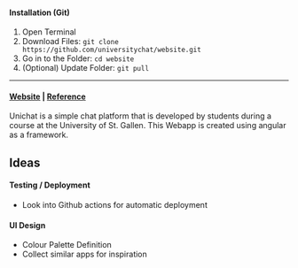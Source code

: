 #### Installation (Git)
1. Open Terminal
2. Download Files: ```git clone https://github.com/universitychat/website.git```
3. Go in to the Folder: ```cd website```
4. (Optional) Update Folder: ```git pull```

---


#### [Website](https://universitychat.github.io/website) | [Reference](http://hsgchat.azurewebsites.net/)

Unichat is a simple chat platform that is developed by students during a course at the University of St. Gallen. This Webapp is created using angular as a framework.

## Ideas

#### Testing / Deployment
- Look into Github actions for automatic deployment

#### UI Design
- Colour Palette Definition
- Collect similar apps for inspiration
